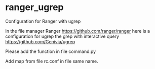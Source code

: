 # ranger_ugrep
Configuration for Ranger with ugrep

In the file manager Ranger https://github.com/ranger/ranger here is
a configuration for ugrep the grep with interactive query https://github.com/Genivia/ugrep

Please add the function in file command.py

Add map from file rc.conf in file same name.
